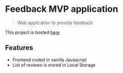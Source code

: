 # Feedback MVP application

> Web application to provide feedback

This project is hosted [here](https://gregled.github.io/feedback-mvp/)

## Features

- Frontend coded in vanilla Javascript
- List of reviews is stored in Local Storage
